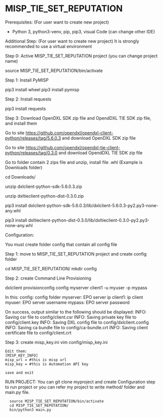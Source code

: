 # MISP_TIE_SET_REPUTATION

Prerequisites: (For user want to create new project)
- Python 3, python3-venv, pip, pip3, visual Code (can change other IDE)

Additional Step: (For user want to create new project)
It is strongly recommended to use a virtual environment

Step 0: Active MISP_TIE_SET_REPUTATION project (you can change project name)

  source MISP_TIE_SET_REPUTATION/bin/activate

Step 1: Install PyMISP
  
  pip3 install wheel
  pip3 install pymisp
  
Step 2: Install requests

  pip3 install requests
  
Step 3: Download OpenDXL SDK zip file and OpendDXL TIE SDK zip file, and install them

  Go to site https://github.com/opendxl/opendxl-client-python/releases/tag/5.6.0.3 and download OpenDXL SDK zip file
  
  Go to site https://github.com/opendxl/opendxl-tie-client-python/releases/tag/0.3.0 and download OpendDXL TIE SDK zip file
  
  Go to folder contain 2 zips file and unzip, install file .whl (Example is Downloads folder)
  
  cd Downloads/
  
  unzip dxlclient-python-sdk-5.6.0.3.zip
  
  unzip dxltieclient-python-dist-0.3.0.zip
  
  pip3 install dxlclient-python-sdk-5.6.0.3/lib/dxlclient-5.6.0.3-py2.py3-none-any.whl
  
  pip3 install dxltieclient-python-dist-0.3.0/lib/dxltieclient-0.3.0-py2.py3-none-any.whl
  
  
Configuration:

  You must create folder config that contain all config file
  
Step 1: move to MISP_TIE_SET_REPUTATION project and create config folder

  cd MISP_TIE_SET_REPUTATION/
  mkdir config
  
Step 2: create Command Line Provisioning

  dxlclient provisionconfig config myserver client1 -u myuser -p mypass
  
  In this:
    config: config folder
    myserver: EPO server ip
    client1: ip client
    myuser: EPO server username
    mypass: EPO server password
    
  On success, output similar to the following should be displayed:
    INFO: Saving csr file to config/client.csr
    INFO: Saving private key file to config/client.key
    INFO: Saving DXL config file to config/dxlclient.config
    INFO: Saving ca bundle file to config/ca-bundle.crt
    INFO: Saving client certificate file to config/client.crt
    
  Step 3: create misp_key.ini
    vim config/misp_key.ini
    
    Edit them:
    [MISP_KEY_INFO]
    misp_url = #this is misp url
    misp_key = #this is Automation API key
    
    save and exit
    
  
RUN PROJECT:
    You can git clone myproject and create Configuration step to run project or you can refer my project to write method/ folder and main.py file. 
      
      source MISP_TIE_SET_REPUTATION/bin/activate
      cd MISP_TIE_SET_REPUTATION/
      bin/python3 main.py



  
  
  
  
  
  

  




